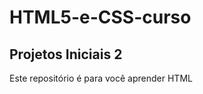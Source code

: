 <h1> HTML5-e-CSS-curso</h1>
<h2> Projetos Iniciais 2</h2>
<p> Este repositório é para você aprender HTML</p>
